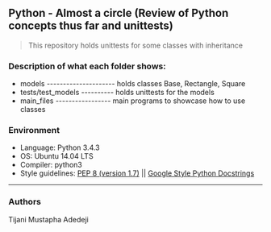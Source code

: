 ## Python - Almost a circle (Review of Python concepts thus far and unittests)
> This repository holds unittests for some classes with inheritance

### Description of what each folder shows:
* models --------------------- holds classes Base, Rectangle, Square
* tests/test_models ---------- holds unittests for the models
* main_files ----------------- main programs to showcase how to use classes

### Environment
* Language: Python 3.4.3
* OS: Ubuntu 14.04 LTS
* Compiler: python3
* Style guidelines: [PEP 8 (version 1.7)](https://www.python.org/dev/peps/pep-0008/) || [Google Style Python Docstrings](http://sphinxcontrib-napoleon.readthedocs.io/en/latest/example_google.html)   
---
### Authors
Tijani Mustapha Adedeji

